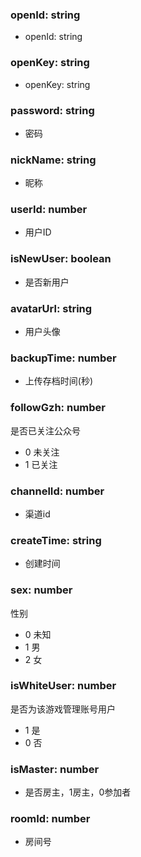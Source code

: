 ### **openId: string**
- openId: string


### **openKey: string**
- openKey: string


### **password: string**
- 密码


### **nickName: string**
- 昵称


### **userId: number**
- 用户ID


### **isNewUser: boolean**
- 是否新用户


### **avatarUrl: string**
- 用户头像


### **backupTime: number**
- 上传存档时间(秒)


### **followGzh: number**
是否已关注公众号
- 0 未关注
- 1 已关注


### **channelId: number**
- 渠道id


### **createTime: string**
- 创建时间


### **sex: number**
性别
- 0 未知
- 1 男
- 2 女


### **isWhiteUser: number**
是否为该游戏管理账号用户
- 1 是
- 0 否


### **isMaster: number**
- 是否房主，1房主，0参加者


### **roomId: number**
- 房间号

